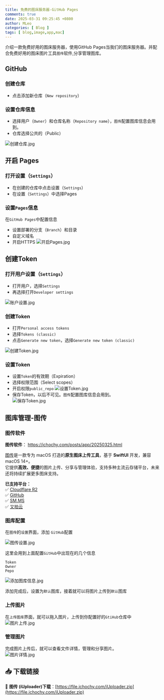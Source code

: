 ```yaml
---
title: 免费的图床服务器-GitHub Pages
comments: true
date: 2025-03-31 09:25:45 +0800
author: MLeo
categories: [ Blog ]
tags: [ blog,image,app,mac]
---
```


介绍一款免费好用的图床服务器，使用GitHub Pages当我们的图床服务器。并配合免费好用的图床图片工具`图传`软件,分享管理图库。

## GitHub

### 创建仓库
- 点击添加新仓库（`New repository`）
### 设置仓库信息
- 选择用户（`Owner`）和仓库名称（`Repository name`），`图传`配置图库信息会用到。  
- 仓库选择公共的（Public）

![创建仓库.jpg](https://image.ichochy.com/GitHub/创建仓库.jpg)


## 开启 Pages
### 打开设置（`Settings`）
- 在创建的仓库中点击设置（`Settings`）    
- 在设置（`Settings`）中选择Pages   
### 设置`Pages`信息  
在`GitHub Pages`中配置信息  
- 设置部署的分支（`Branch`）和目录  
- 自定义域名
- 开启HTTPS
![开启Pages.jpg](https://image.ichochy.com/GitHub/开启Pages.jpg)



## 创建Token

### 打开用户设置（`Settings`）
- 打开用户，选择`Settings`
- 再选择打开`Developer settings`

![账户设置.jpg](https://image.ichochy.com/GitHub/账户设置.jpg)

### 创建Token
- 打开`Personal access tokens`
- 选择`Tokens (classic)`
- 点击`Generate new token`，选择`Generate new token (classic)`

![创建Token.jpg](https://image.ichochy.com/GitHub/创建Token.jpg)
### 设置Token
- 设置`Token`的有效期（Expiration）
- 选择权限范围（Select scopes）
- 开启权限`public_repo`
![设置Token.jpg](https://image.ichochy.com/GitHub/设置Token.jpg)
- 保存Token，以后不可见。`图传`配置图库信息会用到。  
![保存Token.jpg](https://image.ichochy.com/GitHub/保存Token.jpg)

## 图库管理-图传
### 图传软件
**图传软件**： https://ichochy.com/posts/app/20250325.html

[图传](https://file.ichochy.com/iUploader.zip)是一款专为 macOS 打造的**原生图床上传工具**，基于 **SwiftUI** 开发，兼容 macOS 14+。  
它提供**高效、便捷**的图片上传、分享与管理体验，支持多种主流云存储平台，未来还将持续扩展更多图床支持。

**已支持平台：**  
✅ [Cloudflare R2](https://ichochy.com/posts/blog/20250325.html)  
✅ [GitHub](https://ichochy.com/posts/blog/20250331.html)  
✅ [SM.MS](https://sm.ms)  
✅ [又拍云](https://www.upyun.com/league) 
 


### 图库配置
在`图传`的`设置`界面，添加 `GitHub`配置  

![图传设置.jpg](https://image.ichochy.com/GitHub/图传设置.jpg)

这里会用到上面配置`GitHub`中出现在的几个信息
```shell
Token
Owner
Pepo
```
![添加图库信息.jpg](https://image.ichochy.com/GitHub/添加图库信息.jpg)


添加完成后，设置为`默认`图库，接着就可以将图片上传到`默认`图库  

### 上传图片
在`上传图库`界面，就可以拖入图片，上传到你配置好的`GtiHub`仓库中  
![图片上传.jpg](https://image.ichochy.com/GitHub/图片上传.jpg)

### 管理图片
完成图片上传后，就可以查看文件详情，管理和分享图片。   
![图片详情.jpg](https://image.ichochy.com/GitHub/图片详情.jpg)

## 📥 下载链接  
📌 **图传 (iUploader)下载**：[https://file.ichochy.com/iUploader.zip](https://file.ichochy.com/iUploader.zip)  



